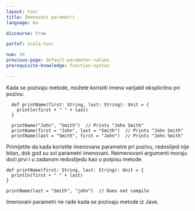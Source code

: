 ```yaml
---
layout: tour
title: Imenovani parametri
language: ba

discourse: true

partof: scala-tour

num: 34
previous-page: default-parameter-values
prerequisite-knowledge: function-syntax

---
```


Kada se pozivaju metode, možete koristiti imena varijabli eksplicitno pri pozivu:

```tut
  def printName(first: String, last: String): Unit = {
    println(first + " " + last)
  }

  printName("John", "Smith")  // Prints "John Smith"
  printName(first = "John", last = "Smith")  // Prints "John Smith"
  printName(last = "Smith", first = "John")  // Prints "John Smith"
```

Primijetite da kada koristite imenovane parametre pri pozivu, redoslijed nije bitan, dok god su svi parametri imenovani.
Neimenovani argumenti moraju doći prvi i u zadanom redoslijedu kao u potpisu metode.

```
def printName(first: String, last: String): Unit = {
  println(first + " " + last)
}

printName(last = "Smith", "john")  // Does not compile
```

Imenovani parametri ne rade kada se pozivaju metode iz Jave.

